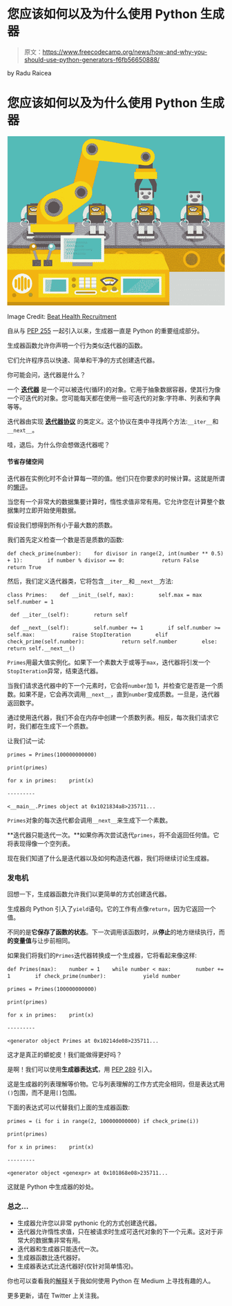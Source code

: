 # 您应该如何以及为什么使用 Python 生成器

> 原文：<https://www.freecodecamp.org/news/how-and-why-you-should-use-python-generators-f6fb56650888/>

by Radu Raicea

# 您应该如何以及为什么使用 Python 生成器

![9XoRexf1834eq75C2IKDayve0Fdf9ule4MF3](img/31885726d1300dca2e9980b0c0a5a9c1.png)

Image Credit: [Beat Health Recruitment](https://beathealth.com.au/wp-content/uploads/2015/11/bigstock-Robotic-arm-concept-75270622.jpg)

自从与 [PEP 255](https://www.python.org/dev/peps/pep-0255/) 一起引入以来，生成器一直是 Python 的重要组成部分。

生成器函数允许你声明一个行为类似迭代器的函数。

它们允许程序员以快速、简单和干净的方式创建迭代器。

你可能会问，迭代器是什么？

一个 [**迭代器**](https://en.wikipedia.org/wiki/Iterator) 是一个可以被迭代(循环)的对象。它用于抽象数据容器，使其行为像一个可迭代的对象。您可能每天都在使用一些可迭代的对象:字符串、列表和字典等等。

迭代器由实现 [**迭代器协议**](https://docs.python.org/3/c-api/iter.html) 的类定义。这个协议在类中寻找两个方法:`__iter__`和`__next__`。

哇，退后。为什么你会想做迭代器呢？

#### 节省存储空间

迭代器在实例化时不会计算每一项的值。他们只在你要求的时候计算。这就是所谓的[懒评](https://en.wikipedia.org/wiki/Lazy_evaluation)。

当您有一个非常大的数据集要计算时，惰性求值非常有用。它允许您在计算整个数据集时立即开始使用数据。

假设我们想得到所有小于最大数的质数。

我们首先定义检查一个数是否是质数的函数:

```
def check_prime(number):    for divisor in range(2, int(number ** 0.5) + 1):        if number % divisor == 0:            return False    return True
```

然后，我们定义迭代器类，它将包含`__iter__`和`__next__`方法:

```
class Primes:    def __init__(self, max):        self.max = max        self.number = 1
```

```
 def __iter__(self):        return self
```

```
 def __next__(self):        self.number += 1        if self.number >= self.max:            raise StopIteration        elif check_prime(self.number):            return self.number        else:            return self.__next__()
```

`Primes`用最大值实例化。如果下一个素数大于或等于`max`，迭代器将引发一个`StopIteration`异常，结束迭代器。

当我们请求迭代器中的下一个元素时，它会将`number`加 1，并检查它是否是一个质数。如果不是，它会再次调用`__next__`，直到`number`变成质数。一旦是，迭代器返回数字。

通过使用迭代器，我们不会在内存中创建一个质数列表。相反，每次我们请求它时，我们都在生成下一个质数。

让我们试一试:

```
primes = Primes(100000000000)
```

```
print(primes)
```

```
for x in primes:    print(x)
```

```
---------
```

```
<__main__.Primes object at 0x1021834a8>235711...
```

`Primes`对象的每次迭代都会调用`__next__`来生成下一个素数。

**迭代器只能迭代一次。**如果你再次尝试迭代`primes`，将不会返回任何值。它将表现得像一个空列表。

现在我们知道了什么是迭代器以及如何构造迭代器，我们将继续讨论生成器。

### 发电机

回想一下，生成器函数允许我们以更简单的方式创建迭代器。

生成器向 Python 引入了`yield`语句。它的工作有点像`return`，因为它返回一个值。

不同的是**它保存了函数的状态**。下一次调用该函数时，从**停止**的地方继续执行，而**的变量值**与让步前相同。

如果我们将我们的`Primes`迭代器转换成一个生成器，它将看起来像这样:

```
def Primes(max):    number = 1    while number < max:        number += 1        if check_prime(number):            yield number
```

```
primes = Primes(100000000000)
```

```
print(primes)
```

```
for x in primes:    print(x)
```

```
---------
```

```
<generator object Primes at 0x10214de08>235711...
```

这才是真正的蟒蛇皮！我们能做得更好吗？

是啊！我们可以使用**生成器表达式**，用 [PEP 289](https://www.python.org/dev/peps/pep-0289/) 引入。

这是生成器的列表理解等价物。它与列表理解的工作方式完全相同，但是表达式用`()`包围，而不是用`[]`包围。

下面的表达式可以代替我们上面的生成器函数:

```
primes = (i for i in range(2, 100000000000) if check_prime(i))
```

```
print(primes)
```

```
for x in primes:    print(x)
```

```
---------
```

```
<generator object <genexpr> at 0x101868e08>235711...
```

这就是 Python 中生成器的妙处。

### 总之…

*   生成器允许您以非常 pythonic 化的方式创建迭代器。
*   迭代器允许惰性求值，只在被请求时生成可迭代对象的下一个元素。这对于非常大的数据集非常有用。
*   迭代器和生成器只能迭代一次。
*   生成器函数比迭代器好。
*   生成器表达式比迭代器好(仅针对简单情况)。

你也可以查看我的[解释](https://medium.freecodecamp.org/how-i-used-python-to-find-interesting-people-on-medium-be9261b924b0)关于我如何使用 Python 在 Medium 上寻找有趣的人。

更多更新，请在 Twitter 上关注我。